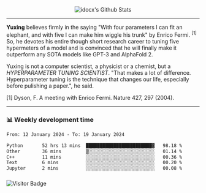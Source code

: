 <div align="center">
    <img align="center" src="https://github-readme-stats.vercel.app/api?username=idocx&show_icons=true&count_private=true&hide_border=true" alt="idocx's Github Stats"></img>
</div>

---

**Yuxing** believes firmly in the saying "With four parameters I can fit an elephant, and with five I can make him wiggle his trunk" by Enrico Fermi. <sup>[1]</sup> So, he devotes his entire though short research career to tuning five hypermeters of a model and is convinced that he will finally make it outperform any SOTA models like GPT-3 and AlphaFold 2.

Yuxing is not a computer scientist, a physicist or a chemist, but a *HYPERPARAMETER TUNING SCIENTIST*. "That makes a lot of difference. Hyperparameter tuning is the technique that changes our life, especially before pulishing a paper.", he said.

[1] Dyson, F. A meeting with Enrico Fermi. Nature 427, 297 (2004).


---

### 📊 Weekly development time
<!--START_SECTION:waka-->

```txt
From: 12 January 2024 - To: 19 January 2024

Python       52 hrs 13 mins  ████████████████████████▓   98.18 %
Other        36 mins         ▒░░░░░░░░░░░░░░░░░░░░░░░░   01.14 %
C++          11 mins         ░░░░░░░░░░░░░░░░░░░░░░░░░   00.36 %
Text         6 mins          ░░░░░░░░░░░░░░░░░░░░░░░░░   00.20 %
Jupyter      2 mins          ░░░░░░░░░░░░░░░░░░░░░░░░░   00.08 %
```

<!--END_SECTION:waka-->

### 

![Visitor Badge](https://visitor-badge.laobi.icu/badge?page_id=idocx.idocx)